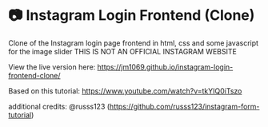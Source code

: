 # 📷 Instagram Login Frontend (Clone)
Clone of the Instagram login page frontend in html, css and some javascript for the image slider
THIS IS NOT AN OFFICIAL INSTAGRAM WEBSITE

View the live version here: https://jm1069.github.io/instagram-login-frontend-clone/

Based on this tutorial: https://www.youtube.com/watch?v=tkYIQ0iTszo

additional credits: @russs123 (https://github.com/russs123/instagram-form-tutorial)
